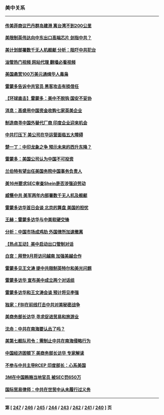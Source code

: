 ### 美中关系
---
#### [传美菲商议巴丹群岛建港 离台湾不到200公里](../../pages/nf1412576/n14064189.md?08310845) 
#### [美限制英伟达向中东出口高端芯片 剑指中共？](../../pages/nf1412576/n14064244.md?08310845) 
#### [美计划部署数千无人机舰艇 分析：阻吓中共犯台](../../pages/nf1412576/n14063930.md?08310845) 
#### [油管热门视频 网站代理 翻墙必看视频](http://138.2.39.72:81/youtube.html?epic-marker?08310845)
#### [美国悬赏100万美元通缉华人毒枭](../../pages/nf1412576/n14063752.md?08310845) 
#### [雷蒙多告诉中共官员 黑客攻击有损信任](../../pages/nf1412576/n14064125.md?08310845) 
#### [【环球直击】雷蒙多：美中不脱钩 国安不妥协](../../pages/nf1412576/n14063447.md?08310845) 
#### [消息：高盛用中国资金收购七家英美企业](../../pages/nf1412576/n14063717.md?08310845) 
#### [制造商寻中国外替代厂商 印度企业迎来机会](../../pages/nf1412576/n14063606.md?08310845) 
#### [中共打压下 美公司在华运营面临五大障碍](../../pages/nf1412576/n14063519.md?08310845) 
#### [楚一丁：中印龙象之争 预示未来的西升东降？](../../pages/nf1412576/n14063457.md?08310845) 
#### [雷蒙多：美国公司认为中国不可投资](../../pages/nf1412576/n14063407.md?08310845) 
#### [兰伯特有望出任美国务院中国事务负责人](../../pages/nf1412576/n14063442.md?08310845) 
#### [美16州要求SEC审查Shein是否涉强迫劳动](../../pages/nf1412576/n14063425.md?08310845) 
#### [威慑中共 美军两年内部署数千无人机及舰艇](../../pages/nf1412576/n14063139.md?08310845) 
#### [雷蒙多访华首日会谈 北京的算盘 美国的担忧](../../pages/nf1412576/n14063091.md?08310845) 
#### [王赫：雷蒙多访华与中美软硬交锋](../../pages/nf1412576/n14063124.md?08310845) 
#### [分析：中国市场成鸡肋 外国律所加速撤离](../../pages/nf1412576/n14062890.md?08310845) 
#### [【热点互动】美中启动出口管制对话](../../pages/nf1412576/n14062960.md?08310845) 
#### [白宫：拜登9月将访问越南 加强美越合作](../../pages/nf1412576/n14062903.md?08310845) 
#### [雷蒙多见王文涛 提中共限制英特尔和美光问题](../../pages/nf1412576/n14062866.md?08310845) 
#### [雷蒙多访华 宣布美中成立两个对话组](../../pages/nf1412576/n14062830.md?08310845) 
#### [雷蒙多访华和王文涛会谈 预计将见李强](../../pages/nf1412576/n14062337.md?08310845) 
#### [独家：FBI在前线打击中共对美秘密战争](../../pages/nf1412576/n14062206.md?08310845) 
#### [美商务部长访华 寻求促进贸易和旅游业](../../pages/nf1412576/n14062080.md?08310845) 
#### [沈舟：中共在南海要认怂了吗？](../../pages/nf1412576/n14062049.md?08310845) 
#### [美第七舰队司令：需制止中共在南海侵略行为](../../pages/nf1412576/n14062075.md?08310845) 
#### [中国经济困顿下 美商务部长访华 专家解读](../../pages/nf1412576/n14061638.md?08310845) 
#### [不参与中共主导RCEP 印度部长：心系美国](../../pages/nf1412576/n14061506.md?08310845) 
#### [3M在中国贿赂当地官员 被SEC罚650万](../../pages/nf1412576/n14061275.md?08310845) 
#### [国际贸易律师：中共在世贸中从未履行过义务](../../pages/nf1412576/n14060603.md?08310845) 

---
#### 第 [ [247](./247.md?08310845) / [246](./246.md?08310845) / [245](./245.md?08310845) / [244](./244.md?08310845) / [243](./243.md?08310845) / [242](./242.md?08310845) / [241](./241.md?08310845) / [240](./240.md?08310845) ] 页
